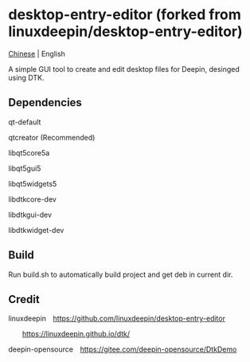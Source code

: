 # desktop-entry-editor (forked from linuxdeepin/desktop-entry-editor)

[Chinese](https://gitee.com/deepin-opensource/desktop-entry-editor) | English

A simple GUI tool to create and edit desktop files for Deepin, desinged using DTK.

## Dependencies

qt-default

qtcreator (Recommended)

libqt5core5a

libqt5gui5

libqt5widgets5

libdtkcore-dev

libdtkgui-dev

libdtkwidget-dev

## Build

Run build.sh to automatically build project and get deb in current dir.

## Credit

linuxdeepin&emsp;<https://github.com/linuxdeepin/desktop-entry-editor>

&emsp;&emsp;<https://linuxdeepin.github.io/dtk/>

deepin-opensource&emsp;<https://gitee.com/deepin-opensource/DtkDemo>
